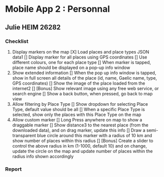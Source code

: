 # Mobile App 2 : Personnal 
## Julie HEIM 26282

### Checklist

1) Display markers on the map
[X] Load places and place types JSON data1
[] Display marker for all places using GPS coordinates
[] Use different colours, one for each place type
[] When marker is tapped, place name should be displayed on a pop-up info window
2) Show extended information
[] When the pop up info window is tapped, show in full screen all details of the place (id, name, Gaelic name, type, GPS coordinates)
[] Show the image of the place loaded from the internet2
[] [Bonus] Show relevant image using any free web service, or search engine
[] Show a back button, when pressed, go back to map view
3) Allow filtering by Place Type
[] Show dropdown for selecting Place Type, default value should be all
[] When a specific Place Type is selected, show only the places with this Place Type on the map
4) Allow custom marker
[] Long Press anywhere on map to show a draggable marker
[] Show distance3 to the nearest place (from the downloaded data), and on drag marker, update this info
[] Draw a semi-transparent blue circle around this marker with a radius of 10 km and show number of places within this radius
[] [Bonus] Create a slider to control the above radius in km (1-1000, default 10) and on change, update the circle on the map and update number of places within the radius info shown accordingly

### Report 
